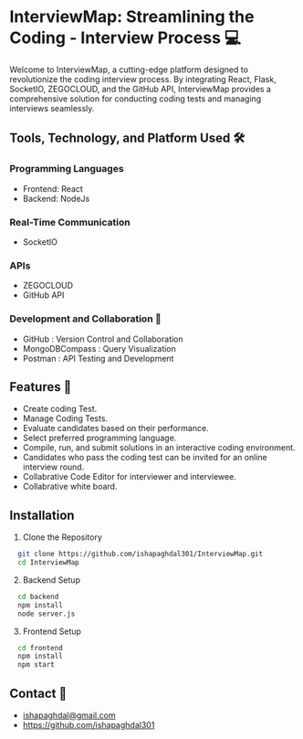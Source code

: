 
# InterviewMap: Streamlining the Coding - Interview Process 💻

Welcome to InterviewMap, a cutting-edge platform designed to revolutionize the coding interview process. By integrating React, Flask, SocketIO, ZEGOCLOUD, and the GitHub API, InterviewMap provides a comprehensive solution for conducting coding tests and managing interviews seamlessly.


## Tools, Technology, and Platform Used 🛠️

### Programming Languages 

- Frontend: React 
- Backend: NodeJs 

### Real-Time Communication 
- SocketIO 
### APIs 
- ZEGOCLOUD 
- GitHub API 

### Development and Collaboration 🔧
- GitHub : Version Control and Collaboration
- MongoDBCompass : Query Visualization
- Postman : API Testing and Development


## Features 🌟

- Create coding Test.
- Manage Coding Tests.
- Evaluate candidates based on their performance.
- Select preferred programming language.
- Compile, run, and submit solutions in an interactive coding environment.
- Candidates who pass the coding test can be invited for an online interview round.
- Collabrative Code Editor for interviewer and interviewee.
- Collabrative white board.






## Installation

1. Clone the Repository

```bash
  git clone https://github.com/ishapaghdal301/InterviewMap.git
  cd InterviewMap
```

2. Backend Setup 
```bash
  cd backend
  npm install
  node server.js
```

3. Frontend Setup
```bash
  cd frontend
  npm install
  npm start
```

## Contact 📧
- ishapaghdal@gmail.com
- https://github.com/ishapaghdal301




